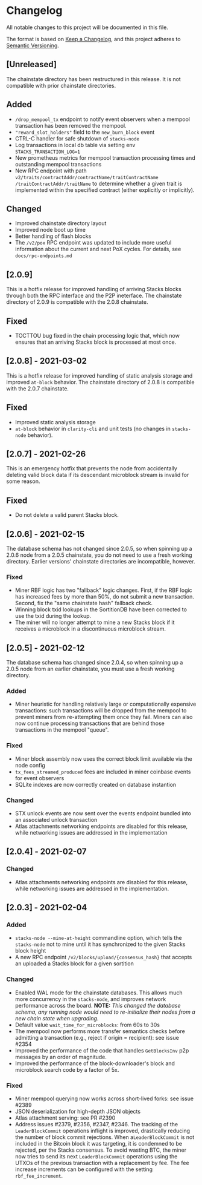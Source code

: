 # Changelog

All notable changes to this project will be documented in this file.

The format is based on [Keep a Changelog](https://keepachangelog.com/en/1.0.0/),
and this project adheres to [Semantic Versioning](https://semver.org/spec/v2.0.0.html).

## [Unreleased]

The chainstate directory has been restructured in this release. It is not
compatible with prior chainstate directories.

## Added

- `/drop_mempool_tx` endpoint to notify event observers when a mempool
  transaction has been removed the mempool.
- `"reward_slot_holders"` field to the `new_burn_block` event
- CTRL-C handler for safe shutdown of `stacks-node`
- Log transactions in local db table via setting env `STACKS_TRANSACTION_LOG=1`
- New prometheus metrics for mempool transaction processing times and
  outstanding mempool transactions
- New RPC endpoint with path `v2/traits/contractAddr/contractName/traitContractName
  /traitContractAddr/traitName` to determine whether a given trait is implemented 
  within the specified contract (either explicitly or implicitly).

## Changed

- Improved chainstate directory layout
- Improved node boot up time
- Better handling of flash blocks
- The `/v2/pox` RPC endpoint was updated to include more useful
  information about the current and next PoX cycles. For details, see
  `docs/rpc-endpoints.md`

## [2.0.9]

This is a hotfix release for improved handling of arriving Stacks blocks through
both the RPC interface and the P2P ineterface.  The chainstate directory of
2.0.9 is compatible with the 2.0.8 chainstate.

## Fixed

- TOCTTOU bug fixed in the chain processing logic that, which now ensures that
  an arriving Stacks block is processed at most once.

## [2.0.8] - 2021-03-02

This is a hotfix release for improved handling of static analysis storage and
improved `at-block` behavior. The chainstate directory of 2.0.8 is compatible with
the 2.0.7 chainstate.

## Fixed

- Improved static analysis storage
- `at-block` behavior in `clarity-cli` and unit tests (no changes in `stacks-node`
  behavior).

## [2.0.7] - 2021-02-26

This is an emergency hotfix that prevents the node from accidentally deleting
valid block data if its descendant microblock stream is invalid for some reason.

## Fixed

- Do not delete a valid parent Stacks block.


## [2.0.6] - 2021-02-15

The database schema has not changed since 2.0.5, so when spinning up a
2.0.6 node from a 2.0.5 chainstate, you do not need to use a fresh
working directory. Earlier versions' chainstate directories are
incompatible, however.

### Fixed

- Miner RBF logic has two "fallback" logic changes. First, if the RBF
  logic has increased fees by more than 50%, do not submit a new
  transaction. Second, fix the "same chainstate hash" fallback check.
- Winning block txid lookups in the SortitionDB have been corrected
  to use the txid during the lookup.
- The miner will no longer attempt to mine a new Stacks block if it receives a
  microblock in a discontinuous microblock stream.

## [2.0.5] - 2021-02-12

The database schema has changed since 2.0.4, so when spinning up a 2.0.5
node from an earlier chainstate, you must use a fresh working directory.

### Added

- Miner heuristic for handling relatively large or computationally
  expensive transactions: such transactions will be dropped from the
  mempool to prevent miners from re-attempting them once they fail.
  Miners can also now continue processing transactions that are
  behind those transactions in the mempool "queue".

### Fixed

- Miner block assembly now uses the correct block limit available via
  the node config
- `tx_fees_streamed_produced` fees are included in miner coinbase
  events for event observers
- SQLite indexes are now correctly created on database instantion

### Changed

- STX unlock events are now sent over the events endpoint bundled
  into an associated unlock transaction
- Atlas attachments networking endpoints are disabled for this
  release, while networking issues are addressed in the
  implementation

## [2.0.4] - 2021-02-07

### Changed

- Atlas attachments networking endpoints are disabled for this
  release, while networking issues are addressed in the
  implementation.

## [2.0.3] - 2021-02-04

### Added

- `stacks-node --mine-at-height` commandline option, which tells the
  `stacks-node` not to mine until it has synchronized to the given
  Stacks block height
- A new RPC endpoint `/v2/blocks/upload/{consensus_hash}` that accepts
  an uploaded a Stacks block for a given sortition

### Changed

- Enabled WAL mode for the chainstate databases. This allows much more
  concurrency in the `stacks-node`, and improves network performance
  across the board. **NOTE:** *This changed the database schema, any
  running node would need to re-initialize their nodes from a new chain
  state when upgrading*.
- Default value `wait_time_for_microblocks`: from 60s to 30s
- The mempool now performs more transfer semantics checks before admitting
  a transaction (e.g., reject if origin = recipient): see issue #2354
- Improved the performance of the code that handles `GetBlocksInv` p2p
  messages by an order of magnitude.
- Improved the performance of the block-downloader's block and
  microblock search code by a factor of 5x.

### Fixed

- Miner mempool querying now works across short-lived forks: see issue #2389
- JSON deserialization for high-depth JSON objects
- Atlas attachment serving: see PR #2390
- Address issues #2379, #2356, #2347, #2346. The tracking of the
  `LeaderBlockCommit` operations inflight is improved, drastically
  reducing the number of block commit rejections. When
  a`LeaderBlockCommit` is not included in the Bitcoin block it was
  targeting, it is condemned to be rejected, per the Stacks
  consensus. To avoid wasting BTC, the miner now tries to send its
  next `LeaderBlockCommit` operations using the UTXOs of the previous
  transaction with a replacement by fee. The fee increase increments
  can be configured with the setting `rbf_fee_increment`.
